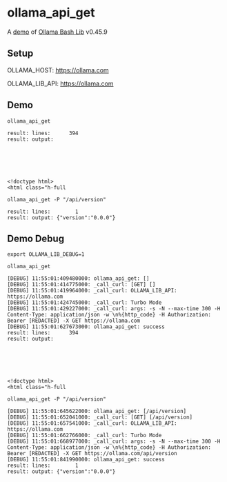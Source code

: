 # ollama_api_get

A [demo](../README.md#demos) of [Ollama Bash Lib](https://github.com/attogram/ollama-bash-lib) v0.45.9

## Setup

OLLAMA_HOST: https://ollama.com

OLLAMA_LIB_API: https://ollama.com


## Demo


```
ollama_api_get

result: lines:      394
result: output: 






<!doctype html>
<html class="h-full
```

```
ollama_api_get -P "/api/version"

result: lines:        1
result: output: {"version":"0.0.0"}
```

## Demo Debug

`export OLLAMA_LIB_DEBUG=1`


```
ollama_api_get

[DEBUG] 11:55:01:409480000: ollama_api_get: []
[DEBUG] 11:55:01:414775000: _call_curl: [GET] [] 
[DEBUG] 11:55:01:419964000: _call_curl: OLLAMA_LIB_API: https://ollama.com
[DEBUG] 11:55:01:424745000: _call_curl: Turbo Mode
[DEBUG] 11:55:01:429227000: _call_curl: args: -s -N --max-time 300 -H Content-Type: application/json -w \n%{http_code} -H Authorization: Bearer [REDACTED] -X GET https://ollama.com
[DEBUG] 11:55:01:627673000: ollama_api_get: success
result: lines:      394
result: output: 






<!doctype html>
<html class="h-full
```

```
ollama_api_get -P "/api/version"

[DEBUG] 11:55:01:645622000: ollama_api_get: [/api/version]
[DEBUG] 11:55:01:652041000: _call_curl: [GET] [/api/version] 
[DEBUG] 11:55:01:657541000: _call_curl: OLLAMA_LIB_API: https://ollama.com
[DEBUG] 11:55:01:662766000: _call_curl: Turbo Mode
[DEBUG] 11:55:01:668977000: _call_curl: args: -s -N --max-time 300 -H Content-Type: application/json -w \n%{http_code} -H Authorization: Bearer [REDACTED] -X GET https://ollama.com/api/version
[DEBUG] 11:55:01:841990000: ollama_api_get: success
result: lines:        1
result: output: {"version":"0.0.0"}
```
